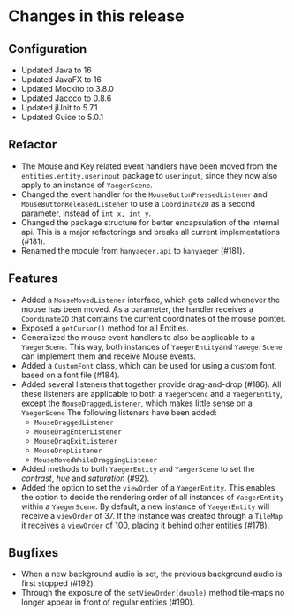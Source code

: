 # Changes in this release

## Configuration

* Updated Java to 16
* Updated JavaFX to 16
* Updated Mockito to 3.8.0
* Updated Jacoco to 0.8.6
* Updated jUnit to 5.7.1
* Updated Guice to 5.0.1

## Refactor

* The Mouse and Key related event handlers have been moved from the `entities.entity.userinput` package to `userinput`,
  since they now also apply to an instance of `YaegerScene`.
* Changed the event handler for the `MouseButtonPressedListener` and `MouseButtonReleasedListener` to use
  a `Coordinate2D` as a second parameter, instead of `int x, int y`.
* Changed the package structure for better encapsulation of the internal api. This is a major refactorings and breaks
  all current implementations (#181).
* Renamed the module from `hanyaeger.api` to `hanyaeger` (#181).

## Features

* Added a `MouseMovedListener` interface, which gets called whenever the mouse has been moved. As a parameter, the
  handler receives a `Coordinate2D` that contains the current coordinates of the mouse pointer.
* Exposed a `getCursor()` method for all Entities.
* Generalized the mouse event handlers to also be applicable to a `YaegerScene`. This way, both instances
  of `YaegerEntity`and `YawegerScene` can implement them and receive Mouse events.
* Added a `CustomFont` class, which can be used for using a custom font, based on a font file (#184).
* Added several listeners that together provide drag-and-drop (#186). All these listeners are applicable to both a
  `YaegerScenc` and a `YaegerEntity`, except the `MouseDraggedListener`, which makes little sense on a `YaegerScene`
  The following listeners have been added:
    * `MouseDraggedListener`
    * `MouseDragEnterListener`
    * `MouseDragExitListener`
    * `MouseDropListener`
    * `MouseMovedWhileDraggingListener`
* Added methods to both `YaegerEntity` and `YaegerScene` to set the *contrast*, *hue* and *saturation* (#92).
* Added the option to set the `viewOrder` of a `YaegerEntity`. This enables the option to decide the rendering order of
  all instances of `YaegerEntity` within a `YaegerScene`. By default, a new instance of `YaegerEntity` will receive
  a `viewOrder` of 37. If the instance was created through a `TileMap` it receives a `viewOrder` of 100, placing it
  behind other entities (#178).

## Bugfixes

* When a new background audio is set, the previous background audio is first stopped (#192).
* Through the exposure of the `setViewOrder(double)` method tile-maps no longer appear in front of regular entities
  (#190).
